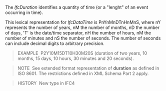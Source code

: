 The _IfcDuration_ identifies a quantity of time (or a "lenght" of an event occurring in time).

This lexical representation for _IfcDataTime_ is PnYnMnDTnHnMnS, where nY represents the number of years, nM the number of months, nD the number of days, 'T' is the date/time separator, nH the number of hours, nM the number of minutes and nS the number of seconds. The number of seconds can include decimal digits to arbitrary precision.

> EXAMPLE&nbsp; P2Y10M15DT10H30M20S (duration of two years, 10 months, 15 days, 10 hours, 30 minutes and 20 seconds).

> NOTE&nbsp; See extended format representation of **duration** as defined in ISO&nbsp;8601. The restrictions defined in XML Schema Part 2 apply.

> HISTORY&nbsp; New type in IFC4